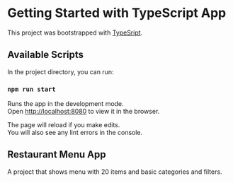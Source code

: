 # Getting Started with TypeScript App

This project was bootstrapped with [TypeSript](https://www.typescriptlang.org/download).

## Available Scripts

In the project directory, you can run:

### `npm run start`

Runs the app in the development mode.\
Open [http://localhost:8080](http://localhost:8080) to view it in the browser.

The page will reload if you make edits.\
You will also see any lint errors in the console.

## Restaurant Menu App

A project that shows menu with 20 items and basic categories and filters.
